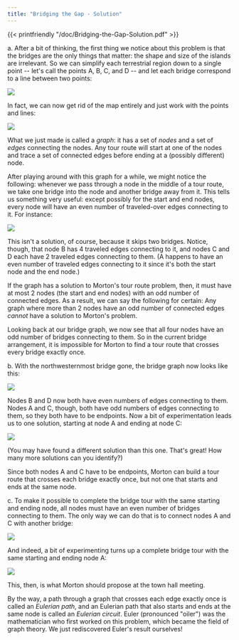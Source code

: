 ```yaml
---
title: "Bridging the Gap - Solution"
---
```



{{< printfriendly "/doc/Bridging-the-Gap-Solution.pdf" >}}

a.  After a bit of thinking, the first thing we notice about this problem is that the bridges are the only things that matter: the shape and size of the islands are irrelevant. So we can simplify each terrestrial region down to a single point -- let's call the points A, B, C, and D -- and let each bridge correspond to a line between two points:

![](/img/Bridges2.jpeg)

In fact, we can now get rid of the map entirely and just work with the points and lines:

![](/img/Bridges3.jpeg)

What we just made is called a *graph*: it has a set of *nodes* and a set of *edges* connecting the nodes. Any tour route will start at one of the nodes and trace a set of connected edges before ending at a (possibly different) node.

After playing around with this graph for a while, we might notice the following: whenever we pass through a node in the middle of a tour route, we take one bridge into the node and another bridge away from it. This tells us something very useful: except possibly for the start and end nodes, every node will have an even number of traveled-over edges connecting to it. For instance:

![](/img/Bridges4.jpeg)

This isn't a solution, of course, because it skips two bridges. Notice, though, that node B has 4 traveled edges connecting to it, and nodes C and D each have 2 traveled edges connecting to them. (A happens to have an even number of traveled edges connecting to it since it's both the start node and the end node.)

If the graph has a solution to Morton's tour route problem, then, it must have at most 2 nodes (the start and end nodes) with an odd number of connected edges. As a result, we can say the following for certain: Any graph where more than 2 nodes have an odd number of connected edges *cannot* have a solution to Morton's problem.

Looking back at our bridge graph, we now see that all four nodes have an odd number of bridges connecting to them. So in the current bridge arrangement, it is impossible for Morton to find a tour route that crosses every bridge exactly once.

b.  With the northwesternmost bridge gone, the bridge graph now looks like this:

![](/img/Bridges5.jpeg)

Nodes B and D now both have even numbers of edges connecting to them. Nodes A and C, though, both have odd numbers of edges connecting to them, so they both have to be endpoints. Now a bit of experimentation leads us to one solution, starting at node A and ending at node C:

![](/img/Bridges6.jpeg)

(You may have found a different solution than this one. That's great! How many more solutions can you identify?)

Since both nodes A and C have to be endpoints, Morton can build a tour route that crosses each bridge exactly once, but not one that starts and ends at the same node.

c.  To make it possible to complete the bridge tour with the same starting and ending node, all nodes must have an even number of bridges connecting to them. The only way we can do that is to connect nodes A and C with another bridge:

![](/img/Bridges7.jpeg)

And indeed, a bit of experimenting turns up a complete bridge tour with the same starting and ending node A:

![](/img/Bridges8.jpeg)

This, then, is what Morton should propose at the town hall meeting.

By the way, a path through a graph that crosses each edge exactly once is called an *Eulerian path*, and an Eulerian path that also starts and ends at the same node is called an *Eulerian circuit*. Euler (pronounced "oiler") was the mathematician who first worked on this problem, which became the field of graph theory. We just rediscovered Euler's result ourselves!

